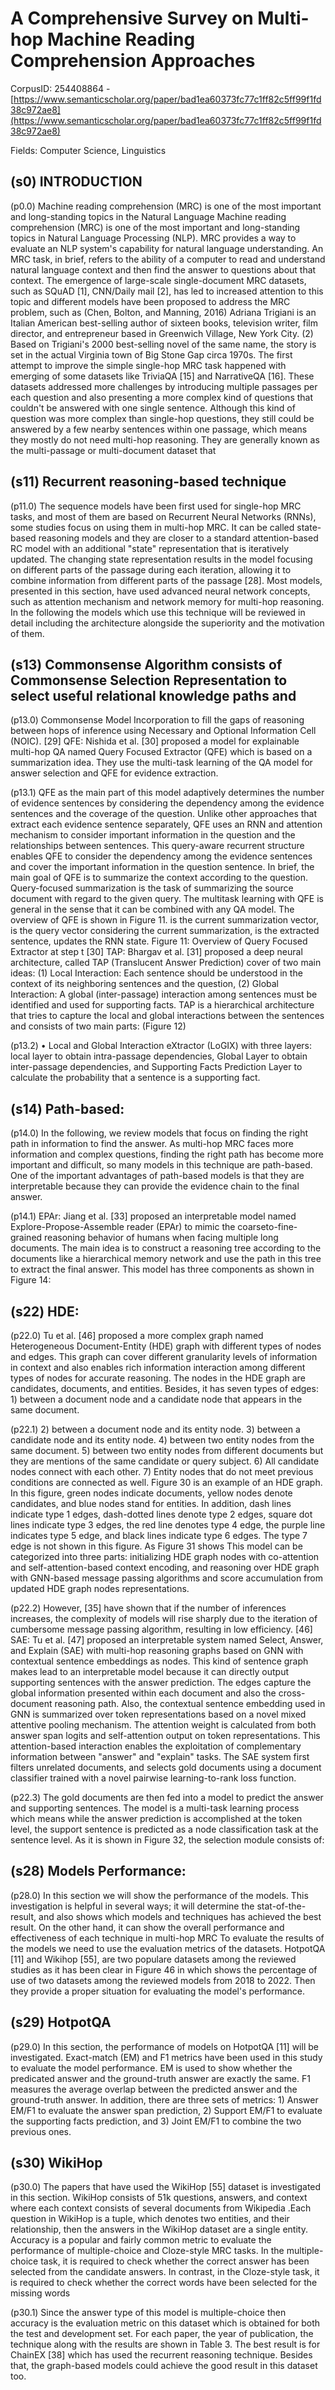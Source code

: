 # A Comprehensive Survey on Multi-hop Machine Reading Comprehension Approaches

CorpusID: 254408864 - [https://www.semanticscholar.org/paper/bad1ea60373fc77c1ff82c5ff99f1fd38c972ae8](https://www.semanticscholar.org/paper/bad1ea60373fc77c1ff82c5ff99f1fd38c972ae8)

Fields: Computer Science, Linguistics

## (s0) INTRODUCTION
(p0.0) Machine reading comprehension (MRC) is one of the most important and long-standing topics in the Natural Language Machine reading comprehension (MRC) is one of the most important and long-standing topics in Natural Language Processing (NLP). MRC provides a way to evaluate an NLP system's capability for natural language understanding. An MRC task, in brief, refers to the ability of a computer to read and understand natural language context and then find the answer to questions about that context. The emergence of large-scale single-document MRC datasets, such as SQuAD [1], CNN/Daily mail [2], has led to increased attention to this topic and different models have been proposed to address the MRC problem, such as (Chen, Bolton, and Manning, 2016) Adriana Trigiani is an Italian American best-selling author of sixteen books, television writer, film director, and entrepreneur based in Greenwich Village, New York City. (2) Based on Trigiani's 2000 best-selling novel of the same name, the story is set in the actual Virginia town of Big Stone Gap circa 1970s. The first attempt to improve the simple single-hop MRC task happened with emerging of some datasets like TriviaQA [15] and NarrativeQA [16]. These datasets addressed more challenges by introducing multiple passages per each question and also presenting a more complex kind of questions that couldn't be answered with one single sentence. Although this kind of question was more complex than single-hop questions, they still could be answered by a few nearby sentences within one passage, which means they mostly do not need multi-hop reasoning. They are generally known as the multi-passage or multi-document dataset that
## (s11) Recurrent reasoning-based technique
(p11.0) The sequence models have been first used for single-hop MRC tasks, and most of them are based on Recurrent Neural Networks (RNNs), some studies focus on using them in multi-hop MRC. It can be called state-based reasoning models and they are closer to a standard attention-based RC model with an additional "state" representation that is iteratively updated. The changing state representation results in the model focusing on different parts of the passage during each iteration, allowing it to combine information from different parts of the passage [28]. Most models, presented in this section, have used advanced neural network concepts, such as attention mechanism and network memory for multi-hop reasoning. In the following the models which use this technique will be reviewed in detail including the architecture alongside the superiority and the motivation of them.
## (s13) Commonsense Algorithm consists of Commonsense Selection Representation to select useful relational knowledge paths and
(p13.0) Commonsense Model Incorporation to fill the gaps of reasoning between hops of inference using Necessary and Optional Information Cell (NOIC).  [29] QFE: Nishida et al. [30] proposed a model for explainable multi-hop QA named Query Focused Extractor (QFE) which is based on a summarization idea. They use the multi-task learning of the QA model for answer selection and QFE for evidence extraction.

(p13.1) QFE as the main part of this model adaptively determines the number of evidence sentences by considering the dependency among the evidence sentences and the coverage of the question. Unlike other approaches that extract each evidence sentence separately, QFE uses an RNN and attention mechanism to consider important information in the question and the relationships between sentences. This query-aware recurrent structure enables QFE to consider the dependency among the evidence sentences and cover the important information in the question sentence. In brief, the main goal of QFE is to summarize the context according to the question. Query-focused summarization is the task of summarizing the source document with regard to the given query. The multitask learning with QFE is general in the sense that it can be combined with any QA model. The overview of QFE is shown in Figure 11. is the current summarization vector, is the query vector considering the current summarization, is the extracted sentence, updates the RNN state. Figure 11: Overview of Query Focused Extractor at step t [30] TAP: Bhargav et al. [31] proposed a deep neural architecture, called TAP (Translucent Answer Prediction) cover of two main ideas: (1) Local Interaction: Each sentence should be understood in the context of its neighboring sentences and the question, (2) Global Interaction: A global (inter-passage) interaction among sentences must be identified and used for supporting facts. TAP is a hierarchical architecture that tries to capture the local and global interactions between the sentences and consists of two main parts: (Figure 12)

(p13.2) • Local and Global Interaction eXtractor (LoGIX) with three layers: local layer to obtain intra-passage dependencies, Global Layer to obtain inter-passage dependencies, and Supporting Facts Prediction Layer to calculate the probability that a sentence is a supporting fact.
## (s14) Path-based:
(p14.0) In the following, we review models that focus on finding the right path in information to find the answer. As multi-hop MRC faces more information and complex questions, finding the right path has become more important and difficult, so many models in this technique are path-based. One of the important advantages of path-based models is that they are interpretable because they can provide the evidence chain to the final answer.

(p14.1) EPAr: Jiang et al. [33] proposed an interpretable model named Explore-Propose-Assemble reader (EPAr) to mimic the coarseto-fine-grained reasoning behavior of humans when facing multiple long documents. The main idea is to construct a reasoning tree according to the documents like a hierarchical memory network and use the path in this tree to extract the final answer. This model has three components as shown in Figure 14:
## (s22) HDE:
(p22.0) Tu et al. [46] proposed a more complex graph named Heterogeneous Document-Entity (HDE) graph with different types of nodes and edges. This graph can cover different granularity levels of information in context and also enables rich information interaction among different types of nodes for accurate reasoning. The nodes in the HDE graph are candidates, documents, and entities. Besides, it has seven types of edges: 1) between a document node and a candidate node that appears in the same document.

(p22.1) 2) between a document node and its entity node. 3) between a candidate node and its entity node. 4) between two entity nodes from the same document. 5) between two entity nodes from different documents but they are mentions of the same candidate or query subject. 6) All candidate nodes connect with each other. 7) Entity nodes that do not meet previous conditions are connected as well. Figure 30 is an example of an HDE graph. In this figure, green nodes indicate documents, yellow nodes denote candidates, and blue nodes stand for entities. In addition, dash lines indicate type 1 edges, dash-dotted lines denote type 2 edges, square dot lines indicate type 3 edges, the red line denotes type 4 edge, the purple line indicates type 5 edge, and black lines indicate type 6 edges. The type 7 edge is not shown in this figure. As Figure 31 shows This model can be categorized into three parts: initializing HDE graph nodes with co-attention and self-attention-based context encoding, and reasoning over HDE graph with GNN-based message passing algorithms and score accumulation from updated HDE graph nodes representations.

(p22.2) However, [35] have shown that if the number of inferences increases, the complexity of models will rise sharply due to the iteration of cumbersome message passing algorithm, resulting in low efficiency.  [46] SAE: Tu et al. [47] proposed an interpretable system named Select, Answer, and Explain (SAE) with multi-hop reasoning graphs based on GNN with contextual sentence embeddings as nodes. This kind of sentence graph makes lead to an interpretable model because it can directly output supporting sentences with the answer prediction. The edges capture the global information presented within each document and also the cross-document reasoning path. Also, the contextual sentence embedding used in GNN is summarized over token representations based on a novel mixed attentive pooling mechanism. The attention weight is calculated from both answer span logits and self-attention output on token representations. This attention-based interaction enables the exploitation of complementary information between "answer" and "explain" tasks. The SAE system first filters unrelated documents, and selects gold documents using a document classifier trained with a novel pairwise learning-to-rank loss function.

(p22.3) The gold documents are then fed into a model to predict the answer and supporting sentences. The model is a multi-task learning process which means while the answer prediction is accomplished at the token level, the support sentence is predicted as a node classification task at the sentence level. As it is shown in Figure 32, the selection module consists of:
## (s28) Models Performance:
(p28.0) In this section we will show the performance of the models. This investigation is helpful in several ways; it will determine the stat-of-the-result, and also shows which models and techniques has achieved the best result. On the other hand, it can show the overall performance and effectiveness of each technique in multi-hop MRC To evaluate the results of the models we need to use the evaluation metrics of the datasets. HotpotQA [11] and Wikihop [55], are two populare datasets among the reviewed studies as it has been clear in Figure 46 in which shows the percentage of use of two datasets among the reviewed models from 2018 to 2022. Then they provide a proper situation for evaluating the model's performance. 
## (s29) HotpotQA
(p29.0) In this section, the performance of models on HotpotQA [11] will be investigated. Exact-match (EM) and F1 metrics have been used in this study to evaluate the model performance. EM is used to show whether the predicated answer and the ground-truth answer are exactly the same. F1 measures the average overlap between the predicted answer and the ground-truth answer. In addition, there are three sets of metrics: 1) Answer EM/F1 to evaluate the answer span prediction, 2) Support EM/F1 to evaluate the supporting facts prediction, and 3) Joint EM/F1 to combine the two previous ones.
## (s30) WikiHop
(p30.0) The papers that have used the WikiHop [55] dataset is investigated in this section. WikiHop consists of 51k questions, answers, and context where each context consists of several documents from Wikipedia .Each question in WikiHop is a tuple, which denotes two entities, and their relationship, then the answers in the WikiHop dataset are a single entity. Accuracy is a popular and fairly common metric to evaluate the performance of multiple-choice and Cloze-style MRC tasks. In the multiple-choice task, it is required to check whether the correct answer has been selected from the candidate answers. In contrast, in the Cloze-style task, it is required to check whether the correct words have been selected for the missing words

(p30.1) Since the answer type of this model is multiple-choice then accuracy is the evaluation metric on this dataset which is obtained for both the test and development set. For each paper, the year of publication, the technique along with the results are shown in Table 3. The best result is for ChainEX [38] which has used the recurrent reasoning technique. Besides that, the graph-based models could achieve the good result in this dataset too. 
